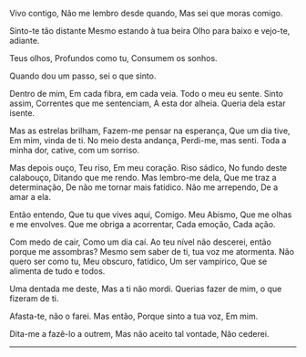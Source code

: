 Vivo contigo,
Não me lembro desde quando,
Mas sei que moras comigo.

Sinto-te tão distante
Mesmo estando à tua beira
Olho para baixo e vejo-te, adiante.

Teus olhos,
Profundos como tu,
Consumem os sonhos.

Quando dou um passo,
sei o que sinto.

Dentro de mim,
Em cada fibra, em cada veia.
Todo o meu eu sente.
Sinto assim,
Correntes que me sentenciam,
A esta dor alheia.
Queria dela estar isente.

Mas as estrelas brilham,
Fazem-me pensar na esperança,
Que um dia tive,
Em mim, vinda de ti.
No meio desta andança,
Perdi-me, mas senti.
Toda a minha dor, cative,
com um sorriso.

Mas depois ouço,
Teu riso,
Em meu coração.
Riso sádico,
No fundo deste calabouço,
Ditando que me rendo.
Mas lembro-me dela,
Que me traz a determinação,
De não me tornar mais fatídico.
Não me arrependo,
De a amar a ela.

Então entendo,
Que tu que vives aqui,
Comigo.
Meu Abismo,
Que me olhas e me envolves.
Que me obriga a acorrentar,
Cada emoção,
Cada ação.

Com medo de cair,
Como um dia caí.
Ao teu nível não descerei,
então porque me assombras?
Mesmo sem saber de ti,
tua voz me atormenta.
Não quero ser como tu,
Meu obscuro, fatídico,
Um ser vampírico,
Que se alimenta de tudo e todos.

Uma dentada me deste,
Mas a ti não mordi.
Querias fazer de mim,
o que fizeram de ti.

Afasta-te,
não o farei.
Mas então,
Porque sinto a tua voz,
Em mim.

Dita-me a fazê-lo a outrem,
Mas não aceito tal vontade,
Não cederei.

---


